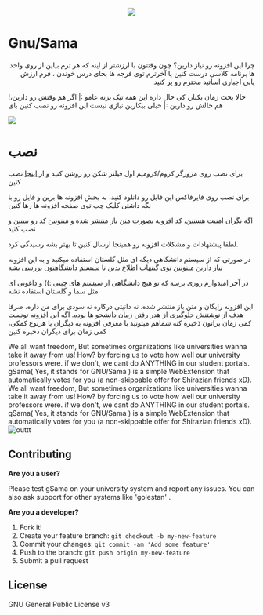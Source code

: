 
<p align="center">
  <img src='https://cloud.githubusercontent.com/assets/11364402/26334295/48475a9c-3f79-11e7-9264-9f26874c1b15.png'>

</p>

# Gnu/Sama


<p style='direction:rtl; text-align: right'>
چرا این افزونه رو نیاز دارین؟
چون وقتتون با ارزشتر از اینه که هر ترم بیاین از روی واحد ها برنامه کلاسی درست کنین یا آخرترم توی  فرجه ها بجای درس خوندن ، فرم ارزش  یابی اجباری اساتید محترم رو پر کنید

!حالا  بحث زمان بکنار، کی حال داره این همه تیک بزنه عامو :| 
اگر هم وقتش رو دارین، هم حالش رو دارین :| خیلی بیکارین نیازی نیست این افزونه رو نصب کنین بای


  <img src='https://user-images.githubusercontent.com/11364402/31211715-47911db0-a9a8-11e7-8d5b-d91f70fd039f.gif'>
</p>


نصب
===

<p style='direction:rtl; text-align: right'>

برای نصب روی مرورگر کروم/کرومیم اول فیلتر شکن رو روشن کنید و از [اینجا](https://chrome.google.com/webstore/detail/lbhngldmeglddjfomjlhddplddhhockn/)
 نصب کنین



 برای نصب روی فایرفاکس این فایل رو دانلود کنید، به بخش افزونه ها برین و فایل رو با نگه داشتن کلیک چپ توی صفحه افزونه ها رها کنین




 اگه نگران امنیت هستین، کد افزونه بصورت متن باز منتشر شده و میتونین کد رو ببینین و نصب کنید

لطفا پیشنهادات و مشکلات افزونه رو همینجا ارسال کنین تا بهتر بشه رسیدگی کرد.

در صورتی که از سیستم دانشگاهی دیگه ای مثل گلستان استفاده میکنید و به این افزونه نیاز دارین میتونین توی گیتهاب اطلاع بدین تا سیستم دانشگاهتون بررسی بشه

در آخر امیدوارم روزی برسه که تو هیچ دانشگاهی از سیستم های  چینی :)) و داغونی ای مثل سما و گلستان استفاده نشه

این افزونه رایگان و متن باز منتشر شده. نه دانیتی درکاره نه سودی برای من داره، صرفا هدف از نوشتنش  جلوگیری از هدر رفتن زمان دانشجو ها بوده.  اگه این افزونه تونست کمی زمان براتون ذخیره کنه شماهم میتونید با معرفی افزونه به دیگران یا هرنوع کمکی، کمی زمان برای دیگران دخیره کنین
</p>

We all want freedom, But sometimes organizations like universities wanna take it away from us! How? by forcing us to vote how well our university professors were. if we don't, we cant do ANYTHING in our student portals. gSama( Yes, it stands for GNU/Sama ) is a simple WebExtension that automatically votes for you (a non-skippable offer for Shirazian friends xD).
We all want freedom, But sometimes organizations like universities wanna take it away from us! How? by forcing us to vote how well our university professors were. if we don't, we cant do ANYTHING in our student portals. gSama( Yes, it stands for GNU/Sama ) is a simple WebExtension that automatically votes for you (a non-skippable offer for Shirazian friends xD).
![outtt](https://cloud.githubusercontent.com/assets/11364402/26426137/9373fb32-40ec-11e7-89f0-b4cbeaaf28f8.png)

## Contributing
**Are you a user?**

Please test gSama on your university system and report any issues. You can also ask support for other systems like 'golestan' .

**Are you a developer?**

1. Fork it!
2. Create your feature branch: `git checkout -b my-new-feature`
3. Commit your changes: `git commit -am 'Add some feature'`
4. Push to the branch: `git push origin my-new-feature`
5. Submit a pull request

## License

GNU General Public License v3

